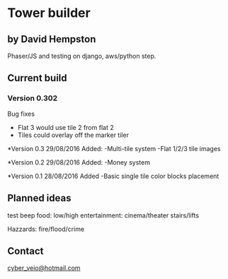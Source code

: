 

# Tower builder #
## by David Hempston ##
Phaser/JS and testing on django, aws/python step.

## Current build ##

### Version 0.302 ###
Bug fixes
* Flat 3 would use tile 2 from flat 2
* Tiles could overlay off the marker tiler

*Version 0.3 29/08/2016
Added:
-Multi-tile system
-Flat 1/2/3 tile images

*Version 0.2 29/08/2016
Added:
-Money system

*Version 0.1 28/08/2016
Added
-Basic single tile color blocks placement

## Planned ideas ##

test
beep
food: low/high
entertainment: cinema/theater
stairs/lifts

Hazzards: fire/flood/crime

## Contact ##

cyber_veio@hotmail.com

